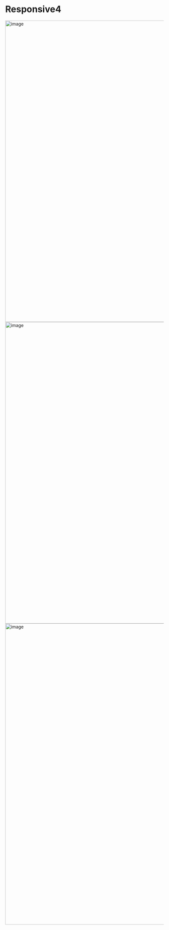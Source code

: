 # Responsive4

<img width="959" alt="image" src="https://github.com/user-attachments/assets/fd4002ac-4a06-46fa-86db-78cceebbca4f" />

<img width="959" alt="image" src="https://github.com/user-attachments/assets/9a30d5ae-7b78-4736-aa34-49c642f88632" />

<img width="958" alt="image" src="https://github.com/user-attachments/assets/8201d95d-f0b6-498c-8519-d5e302722830" />



